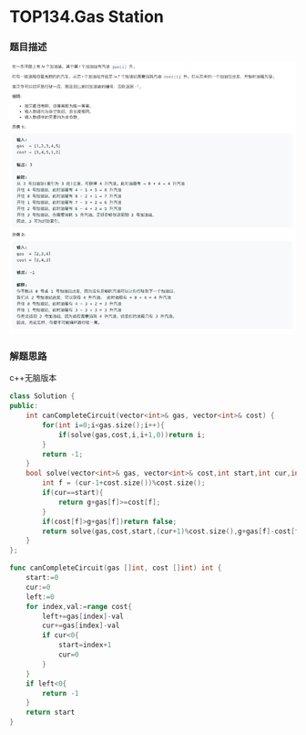 # TOP134.Gas Station   
### 题目描述   

![image-20190920212526273](README.assets/image-20190920212526273.png)

### 解题思路

c++无脑版本

```cpp
class Solution {
public:
    int canCompleteCircuit(vector<int>& gas, vector<int>& cost) {
        for(int i=0;i<gas.size();i++){
            if(solve(gas,cost,i,i+1,0))return i;
        }
        return -1;
    }
    bool solve(vector<int>& gas, vector<int>& cost,int start,int cur,int g){
        int f = (cur-1+cost.size())%cost.size(); 
        if(cur==start){
            return g+gas[f]>=cost[f];    
        }
        if(cost[f]>g+gas[f])return false;
        return solve(gas,cost,start,(cur+1)%cost.size(),g+gas[f]-cost[f]);
    }
};
```

```go
func canCompleteCircuit(gas []int, cost []int) int {
	start:=0
	cur:=0
	left:=0
	for index,val:=range cost{
		left+=gas[index]-val	
		cur+=gas[index]-val	
		if cur<0{
			start=index+1	
			cur=0
		}
	}
	if left<0{
		return -1
	}
	return start
}

```

